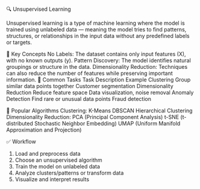 🔍 Unsupervised Learning

Unsupervised learning is a type of machine learning where the model is trained using unlabeled data — meaning the model tries to find patterns, structures, or relationships in the input data without any predefined labels or targets.

📌 Key Concepts
No Labels: The dataset contains only input features (X), with no known outputs (y).
Pattern Discovery: The model identifies natural groupings or structure in the data.
Dimensionality Reduction: Techniques can also reduce the number of features while preserving important information.
📂 Common Tasks
Task	Description	Example
Clustering	Group similar data points together	Customer segmentation
Dimensionality Reduction	Reduce feature space	Data visualization, noise removal
Anomaly Detection	Find rare or unusual data points	Fraud detection

🧪 Popular Algorithms
Clustering:
K-Means
DBSCAN
Hierarchical Clustering
Dimensionality Reduction:
PCA (Principal Component Analysis)
t-SNE (t-distributed Stochastic Neighbor Embedding)
UMAP (Uniform Manifold Approximation and Projection)

✅ Workflow
1. Load and preprocess data
2. Choose an unsupervised algorithm
3. Train the model on unlabeled data
4. Analyze clusters/patterns or transform data
5. Visualize and interpret results
